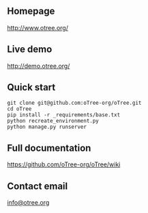 ## Homepage
http://www.otree.org/

## Live demo
http://demo.otree.org/

## Quick start

    git clone git@github.com:oTree-org/oTree.git
    cd oTree
    pip install -r _requirements/base.txt
    python recreate_environment.py
    python manage.py runserver

## Full documentation
https://github.com/oTree-org/oTree/wiki

## Contact email
info@otree.org

